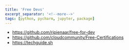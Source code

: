```yaml
---
title: 'Free Devs'
excerpt_separator: '<!--more-->'
tags: [python, pycharm, jupyter, package]
---
```


- https://github.com/ripienaar/free-for-dev
- https://github.com/cloudcommunity/Free-Certifications
- https://techguide.sh
